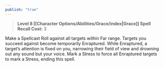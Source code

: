 ```yaml
---
publish: "true"
---
```

> **Level 8 [[Character Options/Abilities/Grace/index|Grace]] Spell**
> **Recall Cost:** 3

Make a Spellcast Roll against all targets within Far range. Targets you succeed against become temporarily Enraptured. While Enraptured, a target’s attention is fixed on you, narrowing their field of view and drowning out any sound but your voice. Mark a Stress to force all Enraptured targets to mark a Stress, ending this spell.
